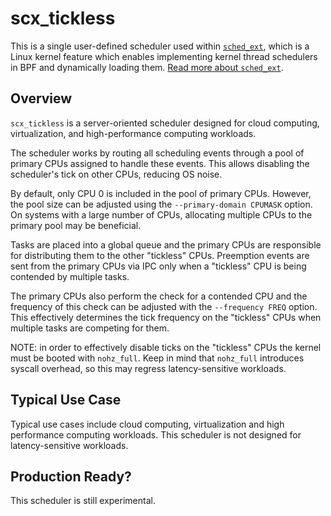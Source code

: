 # scx_tickless

This is a single user-defined scheduler used within [`sched_ext`](https://github.com/sched-ext/scx/tree/main), which is a Linux kernel feature which enables implementing kernel thread schedulers in BPF and dynamically loading them. [Read more about `sched_ext`](https://github.com/sched-ext/scx/tree/main).

## Overview

`scx_tickless` is a server-oriented scheduler designed for cloud computing,
virtualization, and high-performance computing workloads.

The scheduler works by routing all scheduling events through a pool of
primary CPUs assigned to handle these events. This allows disabling the
scheduler's tick on other CPUs, reducing OS noise.

By default, only CPU 0 is included in the pool of primary CPUs. However,
the pool size can be adjusted using the `--primary-domain CPUMASK` option.
On systems with a large number of CPUs, allocating multiple CPUs to the
primary pool may be beneficial.

Tasks are placed into a global queue and the primary CPUs are responsible
for distributing them to the other "tickless" CPUs. Preemption events are
sent from the primary CPUs via IPC only when a "tickless" CPU is being
contended by multiple tasks.

The primary CPUs also perform the check for a contended CPU and the
frequency of this check can be adjusted with the `--frequency FREQ` option.
This effectively determines the tick frequency on the "tickless" CPUs when
multiple tasks are competing for them.

NOTE: in order to effectively disable ticks on the "tickless" CPUs the
kernel must be booted with `nohz_full`. Keep in mind that `nohz_full`
introduces syscall overhead, so this may regress latency-sensitive
workloads.

## Typical Use Case

Typical use cases include cloud computing, virtualization and high
performance computing workloads. This scheduler is not designed for
latency-sensitive workloads.

## Production Ready?

This scheduler is still experimental.
